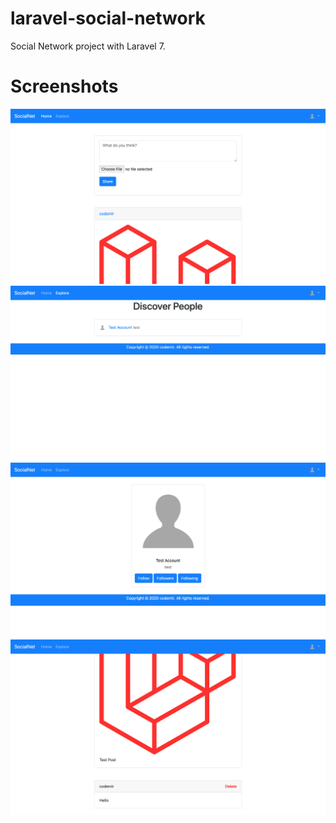 # laravel-social-network
Social Network project with Laravel 7.

# Screenshots
![Screenshot 1](https://github.com/codemir/laravel-social-network/blob/master/screenshots/ss1.png)
![Screenshot 2](https://github.com/codemir/laravel-social-network/blob/master/screenshots/ss2.png)
![Screenshot 3](https://github.com/codemir/laravel-social-network/blob/master/screenshots/ss3.png)
![Screenshot 4](https://github.com/codemir/laravel-social-network/blob/master/screenshots/ss4.png)
